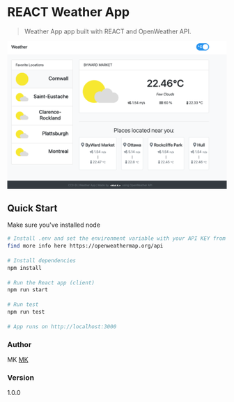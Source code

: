 # REACT Weather App

> Weather App app built with REACT and OpenWeather API.

![](weather-app.png)

## Quick Start

Make sure you've installed node

```bash
# Install .env and set the environment variable with your API KEY from OpenWeather
find more info here https://openweathermap.org/api

# Install dependencies
npm install

# Run the React app (client)
npm run start

# Run test
npm run test

# App runs on http://localhost:3000
```

### Author

MK
[MK](https://github.com/kalapyha)

### Version

1.0.0
